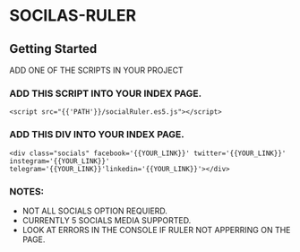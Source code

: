 # SOCILAS-RULER
## Getting Started
ADD ONE OF THE SCRIPTS IN YOUR PROJECT
### ADD THIS SCRIPT INTO YOUR <head> INDEX PAGE.
```
<script src="{{'PATH'}}/socialRuler.es5.js"></script>
```

### ADD THIS DIV INTO YOUR <body> INDEX PAGE. 
```
<div class="socials" facebook='{{YOUR_LINK}}' twitter='{{YOUR_LINK}}' instegram='{{YOUR_LINK}}' telegram='{{YOUR_LINK}}'linkedin='{{YOUR_LINK}}'></div>
```
### NOTES: 
* NOT ALL SOCIALS OPTION REQUIERD.
* CURRENTLY 5 SOCIALS MEDIA SUPPORTED.
* LOOK AT ERRORS IN THE CONSOLE IF RULER NOT APPERRING ON THE PAGE. 
